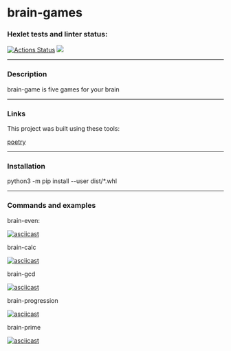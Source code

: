 # brain-games
### Hexlet tests and linter status:
[![Actions Status](https://github.com/ImmuneQQ/python-project-49/workflows/hexlet-check/badge.svg)](https://github.com/ImmuneQQ/python-project-49/actions)
<a href="https://codeclimate.com/github/ImmuneQQ/python-project-49/maintainability"><img src="https://api.codeclimate.com/v1/badges/c804255c965cf3620741/maintainability" /></a>

---

### Description

brain-game is five games for your brain

---

### Links

This project was built using these tools:

[poetry](https://poetry.eustace.io/)

---

### Installation

python3 -m pip install --user dist/*.whl

---

### Commands and examples

brain-even:

[![asciicast](https://asciinema.org/a/szbIJ0PT3lEOmTkPTxBzcfABL.png)](https://asciinema.org/a/szbIJ0PT3lEOmTkPTxBzcfABL)

brain-calc

[![asciicast](https://asciinema.org/a/T6TCfFwK2JoYK0HwXYw6hdRlQ.png)](https://asciinema.org/a/T6TCfFwK2JoYK0HwXYw6hdRlQ)


brain-gcd

[![asciicast](https://asciinema.org/a/VB8c5pSG8ocGnVTisp9fUEO6j.png)](https://asciinema.org/a/VB8c5pSG8ocGnVTisp9fUEO6j)

brain-progression

[![asciicast](https://asciinema.org/a/GcUGL0aiUmZTkpKKdKtNgPdIw.png)](https://asciinema.org/a/GcUGL0aiUmZTkpKKdKtNgPdIw)

brain-prime

[![asciicast](https://asciinema.org/a/hW6zVEy84LqqnvDeadiTqbrqg.png)](https://asciinema.org/a/hW6zVEy84LqqnvDeadiTqbrqg)
